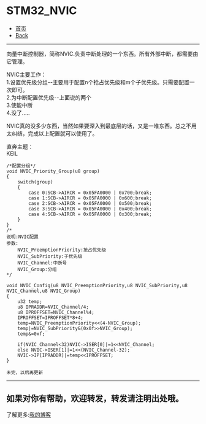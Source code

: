 # STM32_NVIC

* [首页](../../README.md)    
* [Back](../README.md)

----------
向量中断控制器，简称NVIC.负责中断处理的一个东西。所有外部中断，都需要由它管理。   

NVIC主要工作：   
1.设置优先级分组--主要用于配置n个抢占优先级和m个子优先级。只需要配置一次即可。   
2.为中断配置优先级--上面说的两个   
3.使能中断   
4.没了.....    

NVIC真的没多少东西，当然如果要深入到最底层的话，又是一堆东西。总之不用太纠结，完成以上配置就可以使用了。    

直奔主题：   
KEIL


	/*配置分组*/
	void NVIC_Priority_Group(u8 group)
	{
		switch(group)
		{
			case 0:SCB->AIRCR = 0x05FA0000 | 0x700;break;
			case 1:SCB->AIRCR = 0x05FA0000 | 0x600;break;
			case 2:SCB->AIRCR = 0x05FA0000 | 0x500;break;
			case 3:SCB->AIRCR = 0x05FA0000 | 0x400;break;
			case 4:SCB->AIRCR = 0x05FA0000 | 0x300;break;
		}
	}
	/*
	说明:NVIC配置
	参数:
		NVIC_PreemptionPriority:抢占优先级
		NVIC_SubPriority:子优先级
		NVIC_Channel:中断号
		NVIC_Group:分组
	*/
	
	void NVIC_Config(u8 NVIC_PreemptionPriority,u8 NVIC_SubPriority,u8 NVIC_Channel,u8 NVIC_Group)	 
	{   
		u32 temp;	
		u8 IPRADDR=NVIC_Channel/4;   
		u8 IPROFFSET=NVIC_Channel%4;   
		IPROFFSET=IPROFFSET*8+4;      
		temp=NVIC_PreemptionPriority<<(4-NVIC_Group);	    
		temp|=NVIC_SubPriority&(0x0f>>NVIC_Group);   
		temp&=0xf;   

		if(NVIC_Channel<32)NVIC->ISER[0]|=1<<NVIC_Channel;  
		else NVIC->ISER[1]|=1<<(NVIC_Channel-32);      
		NVIC->IP[IPRADDR]|=temp<<IPROFFSET; 	    				   
	}

	未完，以后再更新
	
------    
如果对你有帮助，欢迎转发，转发请注明出处哦。     
------   
了解更多:[我的博客](https://skeyzero.github.io/)
